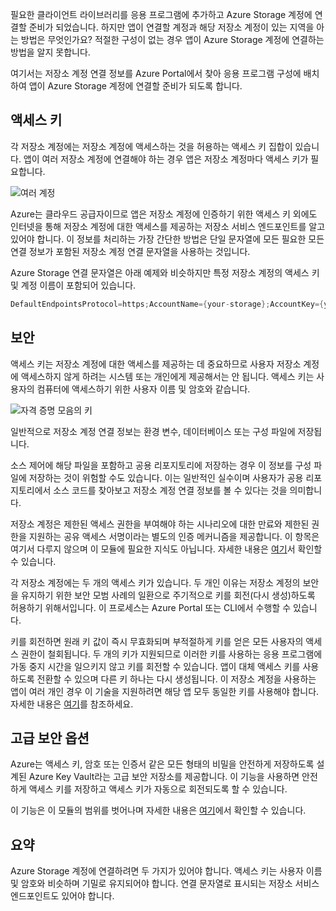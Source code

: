 필요한 클라이언트 라이브러리를 응용 프로그램에 추가하고 Azure Storage 계정에 연결할 준비가 되었습니다. 하지만 앱이 연결할 계정과 해당 저장소 계정이 있는 지역을 아는 방법은 무엇인가요? 적절한 구성이 없는 경우 앱이 Azure Storage 계정에 연결하는 방법을 알지 못합니다. 

여기서는 저장소 계정 연결 정보를 Azure Portal에서 찾아 응용 프로그램 구성에 배치하여 앱이 Azure Storage 계정에 연결할 준비가 되도록 합니다.

## <a name="access-keys"></a>액세스 키

각 저장소 계정에는 저장소 계정에 액세스하는 것을 허용하는 액세스 키 집합이 있습니다. 앱이 여러 저장소 계정에 연결해야 하는 경우 앱은 저장소 계정마다 액세스 키가 필요합니다.

![여러 계정](..\media-draft\7-multiple-accounts.png)

Azure는 클라우드 공급자이므로 앱은 저장소 계정에 인증하기 위한 액세스 키 외에도 인터넷을 통해 저장소 계정에 대한 액세스를 제공하는 저장소 서비스 엔드포인트를 알고 있어야 합니다. 이 정보를 처리하는 가장 간단한 방법은 단일 문자열에 모든 필요한 모든 연결 정보가 포함된 저장소 계정 연결 문자열을 사용하는 것입니다.

Azure Storage 연결 문자열은 아래 예제와 비슷하지만 특정 저장소 계정의 액세스 키 및 계정 이름이 포함되어 있습니다.

```csharp
DefaultEndpointsProtocol=https;AccountName={your-storage};AccountKey={your-access-key};EndpointSuffix=core.windows.net
```

## <a name="security"></a>보안

액세스 키는 저장소 계정에 대한 액세스를 제공하는 데 중요하므로 사용자 저장소 계정에 액세스하지 않게 하려는 시스템 또는 개인에게 제공해서는 안 됩니다. 액세스 키는 사용자의 컴퓨터에 액세스하기 위한 사용자 이름 및 암호와 같습니다.

![자격 증명 모음의 키](..\media-draft\8-keys-vault.png)

일반적으로 저장소 계정 연결 정보는 환경 변수, 데이터베이스 또는 구성 파일에 저장됩니다.

소스 제어에 해당 파일을 포함하고 공용 리포지토리에 저장하는 경우 이 정보를 구성 파일에 저장하는 것이 위험할 수도 있습니다. 이는 일반적인 실수이며 사용자가 공용 리포지토리에서 소스 코드를 찾아보고 저장소 계정 연결 정보를 볼 수 있다는 것을 의미합니다.

저장소 계정은 제한된 액세스 권한을 부여해야 하는 시나리오에 대한 만료와 제한된 권한을 지원하는 공유 액세스 서명이라는 별도의 인증 메커니즘을 제공합니다. 이 항목은 여기서 다루지 않으며 이 모듈에 필요한 지식도 아닙니다. 자세한 내용은 [여기](https://docs.microsoft.com/en-us/azure/storage/common/storage-dotnet-shared-access-signature-part-1)서 확인할 수 있습니다.

각 저장소 계정에는 두 개의 액세스 키가 있습니다. 두 개인 이유는 저장소 계정의 보안을 유지하기 위한 보안 모범 사례의 일환으로 주기적으로 키를 회전(다시 생성)하도록 허용하기 위해서입니다. 이 프로세스는 Azure Portal 또는 CLI에서 수행할 수 있습니다.

키를 회전하면 원래 키 값이 즉시 무효화되며 부적절하게 키를 얻은 모든 사용자의 액세스 권한이 철회됩니다. 두 개의 키가 지원되므로 이러한 키를 사용하는 응용 프로그램에 가동 중지 시간을 일으키지 않고 키를 회전할 수 있습니다. 앱이 대체 액세스 키를 사용하도록 전환할 수 있으며 다른 키 하나는 다시 생성됩니다. 이 저장소 계정을 사용하는 앱이 여러 개인 경우 이 기술을 지원하려면 해당 앱 모두 동일한 키를 사용해야 합니다. 자세한 내용은 [여기](https://docs.microsoft.com/en-us/azure/storage/common/storage-create-storage-account#manage-your-storage-access-keys)를 참조하세요.

## <a name="advanced-security-options"></a>고급 보안 옵션

Azure는 액세스 키, 암호 또는 인증서 같은 모든 형태의 비밀을 안전하게 저장하도록 설계된 Azure Key Vault라는 고급 보안 저장소를 제공합니다. 이 기능을 사용하면 안전하게 액세스 키를 저장하고 액세스 키가 자동으로 회전되도록 할 수 있습니다.

이 기능은 이 모듈의 범위를 벗어나며 자세한 내용은 [여기](https://docs.microsoft.com/en-us/azure/key-vault/key-vault-ovw-storage-keys)에서 확인할 수 있습니다.

## <a name="summary"></a>요약

Azure Storage 계정에 연결하려면 두 가지가 있어야 합니다. 액세스 키는 사용자 이름 및 암호와 비슷하며 기밀로 유지되어야 합니다. 연결 문자열로 표시되는 저장소 서비스 엔드포인트도 있어야 합니다.

